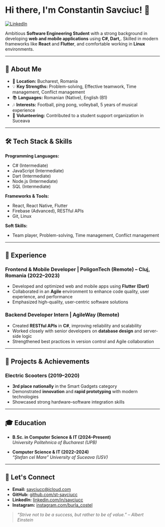 # Hi there, I'm **Constantin Savciuc**! 👋

[![LinkedIn](https://img.shields.io/badge/LinkedIn-blue?style=for-the-badge&logo=linkedin)](https://www.linkedin.com/in/constantin-savciuc-93561b33b/)

Ambitious **Software Engineering Student** with a strong background in developing **web and mobile applications** using **C#, Dart,**. Skilled in modern frameworks like **React** and **Flutter**, and comfortable working in **Linux** environments.

---

## 🚀 About Me

- 📍 **Location:** Bucharest, Romania
- 💡 **Key Strengths:** Problem-solving, Effective teamwork, Time management, Conflict management
- 📚 **Languages:** Romanian (Native), English (B1)
- 🎶 **Interests:** Football, ping pong, volleyball, 5 years of musical experience
- 🤝 **Volunteering:** Contributed to a student support organization in Suceava

---

## 🛠 Tech Stack & Skills

**Programming Languages:**  
- C# (Intermediate)  
- JavaScript (Intermediate)  
- Dart (Intermediate)  
- Node.js (Intermediate)  
- SQL (Intermediate)  

**Frameworks & Tools:**  
- React, React Native, Flutter  
- Firebase (Advanced), RESTful APIs  
- Git, Linux  

**Soft Skills:**  
- Team player, Problem-solving, Time management, Conflict management

---

## 💼 Experience

### Frontend & Mobile Developer | PoligonTech (Remote) – Cluj, Romania (2022–2023)
- Developed and optimized web and mobile apps using **Flutter (Dart)**
- Collaborated in an **Agile** environment to enhance code quality, user experience, and performance
- Emphasized high-quality, user-centric software solutions

### Backend Developer Intern | AgileWay (Remote)
- Created **RESTful APIs** in **C#**, improving reliability and scalability
- Worked closely with senior developers on **database design** and server-side logic
- Strengthened best practices in version control and Agile collaboration

---

## 🎯 Projects & Achievements

### Electric Scooters (2019–2020)
- **3rd place nationally** in the Smart Gadgets category
- Demonstrated **innovation** and **rapid prototyping** with modern technologies
- Showcased strong hardware–software integration skills

---

## 🎓 Education

- **B.Sc. in Computer Science & IT (2024–Present)**  
  *University Politehnica of Bucharest (UPB)*

- **Computer Science & IT (2022–2024)**  
  *“Ștefan cel Mare” University of Suceava (USV)*

---

## 🤝 Let's Connect
- **Email:** [savciucc@icloud.com](mailto:savciucc@icloud.com)
- **GitHub:** [github.com/st-savciucc](https://github.com/st-savciucc)
- **LinkedIn:** [linkedin.com/in/savciucc](https://www.linkedin.com/in/savciucc)
- **Instagram:** [instagram.com/burla_costel](https://www.instagram.com/burla_costel)

> *“Strive not to be a success, but rather to be of value.” – Albert Einstein*
